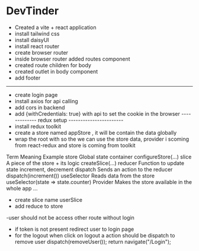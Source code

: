# DevTinder

- Created a vite + react application
- install tailwind css
- install daisyUI
- install react router
- create browser router
- inside browser router added routes component
- created route children for body
- created outlet in body component
- add footer
--------------------------------------------------------
- create login page
- install axios for api calling
- add cors in backend
- add {withCredentials: true} with api to set the cookie in the browser
------------- redux setup -----------------------
- install redux toolkit
- create a store named appStore , it will be contain the data globally
- wrap the root with <Provider> so the we can use the store data, provider i scoming from react-redux and store is coming from toolkit

Term	Meaning	Example
store	Global state container	configureStore(...)
slice	A piece of the store + its logic	createSlice(...)
reducer	Function to update state	increment, decrement
dispatch	Sends an action to the reducer	dispatch(increment())
useSelector	Reads data from the store	useSelector(state => state.counter)
Provider	Makes the store available in the whole app	<Provider store={store}>...</Provider>

- create slice name userSlice
- add reduce to store

-user should not be access other route without login
- if token is not present redirect user to login page
- for the logout when click on logout a action should be dispatch to remove user
      dispatch(removeUser());
      return navigate("/Login");

